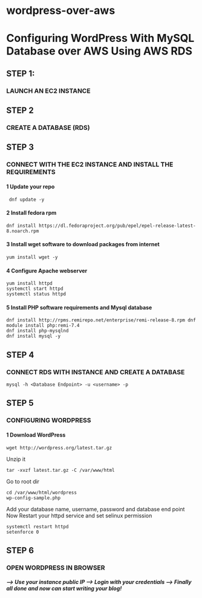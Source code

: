 # wordpress-over-aws

# Configuring WordPress With MySQL Database over AWS Using AWS RDS
## STEP 1:
### LAUNCH AN EC2 INSTANCE
## STEP 2
### CREATE A DATABASE (RDS)
## STEP 3
### CONNECT WITH THE EC2 INSTANCE AND INSTALL THE REQUIREMENTS
#### 1 Update your repo
``` 
 dnf update -y
```
#### 2 Install fedora rpm
``` 
dnf install https://dl.fedoraproject.org/pub/epel/epel-release-latest-8.noarch.rpm
```
#### 3 Install wget software to download packages from internet
```
yum install wget -y
```
#### 4 Configure Apache webserver
```
yum install httpd
systemctl start httpd
systemctl status httpd
```
#### 5 Install PHP software requirements and Mysql database
```
dnf install http://rpms.remirepo.net/enterprise/remi-release-8.rpm dnf module install php:remi-7.4
dnf install php-mysqlnd
dnf install mysql -y
```
## STEP 4
### CONNECT RDS WITH INSTANCE AND CREATE A DATABASE
```
mysql -h <Database Endpoint> -u <username> -p
```
## STEP 5
### CONFIGURING WORDPRESS
#### 1 Download WordPress
```
wget http://wordpress.org/latest.tar.gz
```
Unzip it
```
tar -xvzf latest.tar.gz -C /var/www/html
```
Go to root dir
```
cd /var/www/html/wordpress
wp-config-sample.php
```
Add your database name, username, password and database end point
Now Restart your httpd service and set selinux permission
```
systemctl restart httpd
setenforce 0
```
## STEP 6
### OPEN WORDPRESS IN BROWSER
##### --> Use your instance public IP --> Login with your credentials  --> Finally all done and now can start writing your blog!
 
